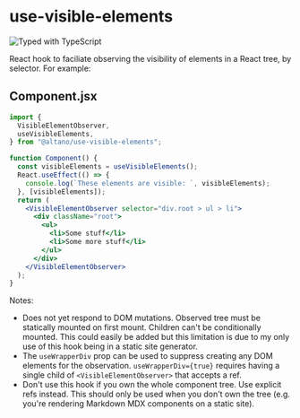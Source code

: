 # use-visible-elements

![Typed with TypeScript](https://flat.badgen.net/badge/icon/Typed?icon=typescript&label&labelColor=blue&color=555555)

React hook to faciliate observing the visibility of elements in a React tree, by selector. For example:

## Component.jsx

```jsx
import {
  VisibleElementObserver,
  useVisibleElements,
} from "@altano/use-visible-elements";

function Component() {
  const visibleElements = useVisibleElements();
  React.useEffect(() => {
    console.log(`These elements are visible: `, visibleElements);
  }, [visibleElements]);
  return (
    <VisibleElementObserver selector="div.root > ul > li">
      <div className="root">
        <ul>
          <li>Some stuff</li>
          <li>Some more stuff</li>
        </ul>
      </div>
    </VisibleElementObserver>
  );
}
```

Notes:

- Does not yet respond to DOM mutations. Observed tree must be statically mounted on first mount. Children can't be conditionally mounted. This could easily be added but this limitation is due to my only use of this hook being in a static site generator.
- The `useWrapperDiv` prop can be used to suppress creating any DOM elements for the observation. `useWrapperDiv={true}` requires having a single child of `<VisibleElementObserver>` that accepts a ref.
- Don't use this hook if you own the whole component tree. Use explicit refs instead. This should only be used when you don't own the tree (e.g. you're rendering Markdown MDX components on a static site).
